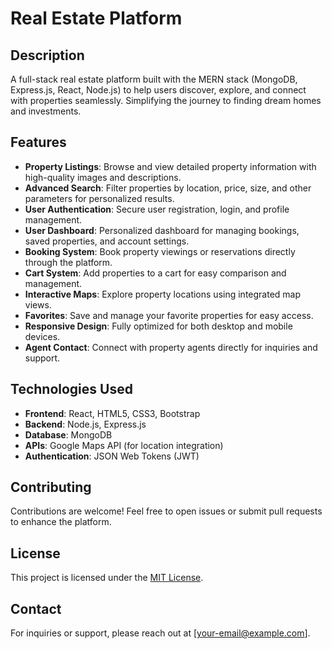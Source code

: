 # Real Estate Platform

## Description
A full-stack real estate platform built with the MERN stack (MongoDB, Express.js, React, Node.js) to help users discover, explore, and connect with properties seamlessly. Simplifying the journey to finding dream homes and investments.

## Features
- **Property Listings**: Browse and view detailed property information with high-quality images and descriptions.
- **Advanced Search**: Filter properties by location, price, size, and other parameters for personalized results.
- **User Authentication**: Secure user registration, login, and profile management.
- **User Dashboard**: Personalized dashboard for managing bookings, saved properties, and account settings.
- **Booking System**: Book property viewings or reservations directly through the platform.
- **Cart System**: Add properties to a cart for easy comparison and management.
- **Interactive Maps**: Explore property locations using integrated map views.
- **Favorites**: Save and manage your favorite properties for easy access.
- **Responsive Design**: Fully optimized for both desktop and mobile devices.
- **Agent Contact**: Connect with property agents directly for inquiries and support.

## Technologies Used
- **Frontend**: React, HTML5, CSS3, Bootstrap
- **Backend**: Node.js, Express.js
- **Database**: MongoDB
- **APIs**: Google Maps API (for location integration)
- **Authentication**: JSON Web Tokens (JWT)

## Contributing
Contributions are welcome! Feel free to open issues or submit pull requests to enhance the platform.

## License
This project is licensed under the [MIT License](LICENSE).

## Contact
For inquiries or support, please reach out at [your-email@example.com].
